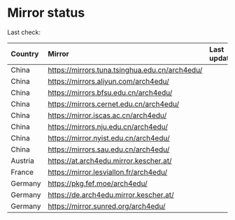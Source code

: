 <script src="./time.js"></script>
# Mirror status
Last check: <script type="text/javascript">localize(1704424724.3513641);</script>

|Country|Mirror|Last update|
|:------|:-----|:----------|
|China|https://mirrors.tuna.tsinghua.edu.cn/arch4edu/|<script type="text/javascript">localize(1704350062);</script>|
|China|https://mirrors.aliyun.com/arch4edu/|<script type="text/javascript">localize(1704350062);</script>|
|China|https://mirrors.bfsu.edu.cn/arch4edu/|<script type="text/javascript">localize(1704350062);</script>|
|China|https://mirrors.cernet.edu.cn/arch4edu/|<script type="text/javascript">localize(1704350062);</script>|
|China|https://mirror.iscas.ac.cn/arch4edu/|<script type="text/javascript">localize(1704350062);</script>|
|China|https://mirrors.nju.edu.cn/arch4edu/|<script type="text/javascript">localize(1704350062);</script>|
|China|https://mirror.nyist.edu.cn/arch4edu/|<script type="text/javascript">localize(1704350062);</script>|
|China|https://mirrors.sau.edu.cn/arch4edu/|<script type="text/javascript">localize(1704350062);</script>|
|Austria|https://at.arch4edu.mirror.kescher.at/|<script type="text/javascript">localize(1704350062);</script>|
|France|https://mirror.lesviallon.fr/arch4edu/|<script type="text/javascript">localize(1704350062);</script>|
|Germany|https://pkg.fef.moe/arch4edu/|<script type="text/javascript">localize(1704350062);</script>|
|Germany|https://de.arch4edu.mirror.kescher.at/|<script type="text/javascript">localize(1704350062);</script>|
|Germany|https://mirror.sunred.org/arch4edu/|<script type="text/javascript">localize(1704350062);</script>|

<script src="./tablefilter/tablefilter.js"></script>
<script src="./table.js"></script>